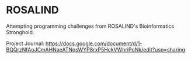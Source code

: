 # ROSALIND
Attempting programming challenges from ROSALIND's Bioinformatics Stronghold.

Project Journal: https://docs.google.com/document/d/1-BQQrzNfAoJCmAHNaeATNqsWYP8rxP5HckVWhriPoNk/edit?usp=sharing
